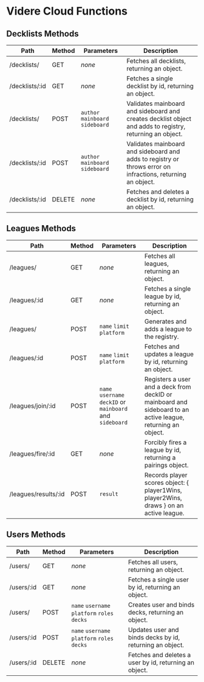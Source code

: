# Videre Cloud Functions

## Decklists Methods

Path | Method | Parameters | Description
--- | --- | --- | ---
   /decklists/ | GET | *none* | Fetches all decklists, returning an object.
   /decklists/:id | GET | *none* | Fetches a single decklist by id, returning an object.
   /decklists/ | POST | `author` `mainboard` `sideboard` | Validates mainboard and sideboard and creates decklist object and adds to registry, returning an object.
   /decklists/:id | POST | `author` `mainboard` `sideboard` | Validates mainboard and sideboard and adds to registry or throws error on infractions, returning an object.
   /decklists/:id | DELETE | *none* | Fetches and deletes a decklist by id, returning an object.

## Leagues Methods

Path | Method | Parameters | Description
--- | --- | --- | ---
   /leagues/ | GET | *none* | Fetches all leagues, returning an object.
   /leagues/:id | GET | *none* | Fetches a single league by id, returning an object.
   /leagues/ | POST | `name` `limit` `platform` | Generates and adds a league to the registry.
   /leagues/:id | POST | `name` `limit` `platform` | Fetches and updates a league by id, returning an object.
   /leagues/join/:id | POST | `name` `username` `deckID` or `mainboard` and `sideboard` | Registers a user and a deck from deckID or mainboard and sideboard to an active league, returning an object.
   /leagues/fire/:id | GET | *none* | Forcibly fires a league by id, returning a pairings object.
   /leagues/results/:id | POST | `result` | Records player scores object: { player1Wins, player2Wins, draws } on an active league.

 ## Users Methods

 Path | Method | Parameters | Description
 --- | --- | --- | ---
   /users/ | GET | *none* | Fetches all users, returning an object.
   /users/:id | GET | *none* | Fetches a single user by id, returning an object.
   /users/ | POST | `name` `username` `platform` `roles` `decks` | Creates user and binds decks, returning an object.
   /users/:id | POST | `name` `username` `platform` `roles` `decks` | Updates user and binds decks by id, returning an object.
   /users/:id | DELETE | *none* | Fetches and deletes a user by id, returning an object.
